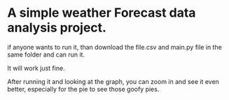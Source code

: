 
# A simple weather Forecast data analysis project.

if anyone wants to run it, than download the file.csv and main.py file in the same folder and can run it.

It will work just fine.

After running it and looking at the graph, you can zoom in and see it even better, especially for the pie to see those goofy pies.
